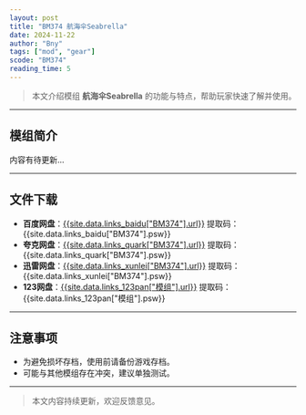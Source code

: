 ```yaml
---
layout: post
title: "BM374 航海伞Seabrella"
date: 2024-11-22
author: "Bny"
tags: ["mod", "gear"]
scode: "BM374"
reading_time: 5
---
```


> 本文介绍模组 **航海伞Seabrella** 的功能与特点，帮助玩家快速了解并使用。

---

## 模组简介

内容有待更新...

---

## 文件下载
- **百度网盘**：[{{site.data.links_baidu["BM374"].url}}]({{site.data.links_baidu["BM374"].url}}) 提取码：{{site.data.links_baidu["BM374"].psw}}
- **夸克网盘**：[{{site.data.links_quark["BM374"].url}}]({{site.data.links_quark["BM374"].url}}) 提取码：{{site.data.links_quark["BM374"].psw}}
- **迅雷网盘**：[{{site.data.links_xunlei["BM374"].url}}]({{site.data.links_xunlei["BM374"].url}}) 提取码：{{site.data.links_xunlei["BM374"].psw}}
- **123网盘**：[{{site.data.links_123pan["模组"].url}}]({{site.data.links_123pan["模组"].url}}) 提取码：{{site.data.links_123pan["模组"].psw}}

---

## 注意事项
- 为避免损坏存档，使用前请备份游戏存档。
- 可能与其他模组存在冲突，建议单独测试。

---

> 本文内容持续更新，欢迎反馈意见。
